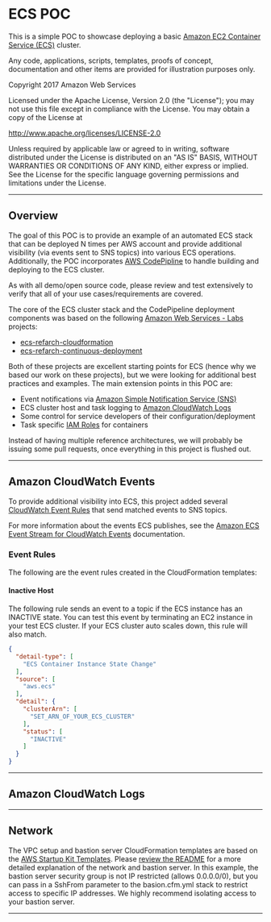 # ECS POC

This is a simple POC to showcase deploying a basic [Amazon EC2 Container Service (ECS)](https://aws.amazon.com/ecs/) cluster.

Any code, applications, scripts, templates, proofs of concept,
documentation and other items are provided for illustration purposes only.

Copyright 2017 Amazon Web Services

Licensed under the Apache License, Version 2.0 (the "License");
you may not use this file except in compliance with the License.
You may obtain a copy of the License at

  http://www.apache.org/licenses/LICENSE-2.0

Unless required by applicable law or agreed to in writing, software
distributed under the License is distributed on an "AS IS" BASIS,
WITHOUT WARRANTIES OR CONDITIONS OF ANY KIND, either express or implied.
See the License for the specific language governing permissions and
limitations under the License.

---

## Overview

The goal of this POC is to provide an example of an automated ECS stack that can be deployed N times
per AWS account and provide additional visibility (via events sent to SNS topics) into various ECS
operations. Additionally, the POC incorporates [AWS CodePipline](https://aws.amazon.com/codepipeline/) to
handle building and deploying to the ECS cluster.

As with all demo/open source code, please review and test extensively to verify
that all of your use cases/requirements are covered.

The core of the ECS cluster stack and the CodePipeline deployment components was based on the following
[Amazon Web Services - Labs](https://github.com/awslabs/) projects:

* [ecs-refarch-cloudformation](https://github.com/awslabs/ecs-refarch-cloudformation)
* [ecs-refarch-continuous-deployment](https://github.com/awslabs/ecs-refarch-continuous-deployment)

Both of these projects are excellent starting points for ECS (hence why we based our work on these projects),
but we were looking for additional best practices and examples. The main extension points in this POC are:

* Event notifications via [Amazon Simple Notification Service (SNS)](https://aws.amazon.com/sns/)
* ECS cluster host and task logging to [Amazon CloudWatch Logs](http://docs.aws.amazon.com/AmazonCloudWatch/latest/logs/WhatIsCloudWatchLogs.html)
* Some control for service developers of their configuration/deployment
* Task specific [IAM Roles](http://docs.aws.amazon.com/IAM/latest/UserGuide/id_roles.html) for containers

Instead of having multiple reference architectures, we will probably be issuing some pull requests, once everything in this
project is flushed out.

---

## Amazon CloudWatch Events

To provide additional visibility into ECS, this project added several
[CloudWatch Event Rules](http://docs.aws.amazon.com/AmazonCloudWatch/latest/events/WhatIsCloudWatchEvents.html) that send matched
events to SNS topics.

For more information about the events ECS publishes, see the [Amazon ECS Event Stream for CloudWatch Events](http://docs.aws.amazon.com/AmazonECS/latest/developerguide/cloudwatch_event_stream.html) documentation.

### Event Rules

The following are the event rules created in the CloudFormation templates:

#### Inactive Host
The following rule sends an event to a topic if the ECS instance has an INACTIVE state. You can test this
event by terminating an EC2 instance in your test ECS cluster. If your ECS cluster auto scales down, this
rule will also match.

```json
{
  "detail-type": [
    "ECS Container Instance State Change"
  ],
  "source": [
    "aws.ecs"
  ],
  "detail": {
    "clusterArn": [
      "SET_ARN_OF_YOUR_ECS_CLUSTER"
    ],
    "status": [
      "INACTIVE"
    ]
  }
}
```

---

## Amazon CloudWatch Logs




---

## Network

The VPC setup and bastion server CloudFormation templates are based on the
[AWS Startup Kit Templates](https://github.com/awslabs/startup-kit-templates). Please [review the README](https://github.com/awslabs/startup-kit-templates/blob/master/README.md)
for a more detailed explanation of the network and bastion server. In this example, the bastion server
security group is not IP restricted (allows 0.0.0.0/0), but you can pass in a SshFrom parameter to the
basion.cfm.yml stack to restrict access to specific IP addresses. We highly recommend isolating access to your
bastion server.

---




